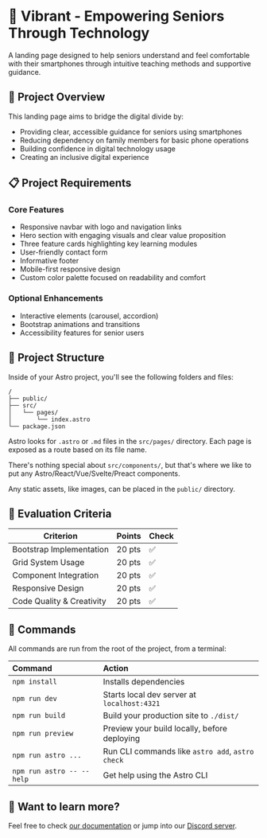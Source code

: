 # 📱 Vibrant - Empowering Seniors Through Technology

A landing page designed to help seniors understand and feel comfortable with their smartphones through intuitive teaching methods and supportive guidance.

## 🎯 Project Overview

This landing page aims to bridge the digital divide by:
- Providing clear, accessible guidance for seniors using smartphones
- Reducing dependency on family members for basic phone operations
- Building confidence in digital technology usage
- Creating an inclusive digital experience

## 📋 Project Requirements

### Core Features
- Responsive navbar with logo and navigation links
- Hero section with engaging visuals and clear value proposition
- Three feature cards highlighting key learning modules
- User-friendly contact form
- Informative footer
- Mobile-first responsive design
- Custom color palette focused on readability and comfort

### Optional Enhancements
- Interactive elements (carousel, accordion)
- Bootstrap animations and transitions
- Accessibility features for senior users

## 🚀 Project Structure

Inside of your Astro project, you'll see the following folders and files:

```text
/
├── public/
├── src/
│   └── pages/
│       └── index.astro
└── package.json
```

Astro looks for `.astro` or `.md` files in the `src/pages/` directory. Each page is exposed as a route based on its file name.

There's nothing special about `src/components/`, but that's where we like to put any Astro/React/Vue/Svelte/Preact components.

Any static assets, like images, can be placed in the `public/` directory.

## 💯 Evaluation Criteria

| Criterion | Points | Check |
|-----------|--------|-------|
| Bootstrap Implementation | 20 pts | ✅ |
| Grid System Usage | 20 pts | ✅ |
| Component Integration | 20 pts | ✅ |
| Responsive Design | 20 pts | ✅ |
| Code Quality & Creativity | 20 pts | ✅ |

## 🧞 Commands

All commands are run from the root of the project, from a terminal:

| Command                   | Action                                           |
| :------------------------ | :----------------------------------------------- |
| `npm install`             | Installs dependencies                            |
| `npm run dev`             | Starts local dev server at `localhost:4321`      |
| `npm run build`           | Build your production site to `./dist/`          |
| `npm run preview`         | Preview your build locally, before deploying     |
| `npm run astro ...`       | Run CLI commands like `astro add`, `astro check` |
| `npm run astro -- --help` | Get help using the Astro CLI                     |

## 👀 Want to learn more?

Feel free to check [our documentation](https://docs.astro.build) or jump into our [Discord server](https://astro.build/chat).
